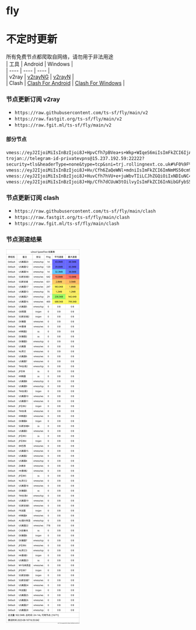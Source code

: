 # fly
# 不定时更新
所有免费节点都爬取自网络，请勿用于非法用途  
|  工具  | Android  | Windows  |  
|  ----  | ----   | ----  |  
| v2ray  | [v2rayNG](https://github.com/2dust/v2rayNG/releases) | [v2rayN](https://github.com/2dust/v2rayN/releases) |  
| Clash  | [Clash For Android](https://github.com/Kr328/ClashForAndroid/releases) | [Clash For Windows](https://github.com/Fndroid/clash_for_windows_pkg/releases) | 
  
### 节点更新订阅  v2ray
- `https://raw.githubusercontent.com/ts-sf/fly/main/v2`  
- `https://raw.fastgit.org/ts-sf/fly/main/v2`  
- `https://raw.fgit.ml/ts-sf/fly/main/v2`  
#### 部分节点  
``` 
vmess://eyJ2IjoiMiIsInBzIjoi8J+HpvCfh7pBVea+s+Wkp+WIqeS6miIsImFkZCI6IjA3LmtjY2ljMnBhLnh5eiIsInBvcnQiOiI1MDAwNyIsImlkIjoiNWU0MTkwMDEtYWFmMC00OTc1LWE5MzEtZmM3ZmM5NDU5NzE4IiwiYWlkIjoiMCIsInNjeSI6ImF1dG8iLCJuZXQiOiJ0Y3AiLCJ0eXBlIjoibm9uZSIsImhvc3QiOiIiLCJwYXRoIjoiLyIsInRscyI6IiIsInNuaSI6IiIsInRlc3RfbmFtZSI6IkFV5r6z5aSn5Yip5LqaIn0=
trojan://telegram-id-privatevpns@15.237.192.59:22222?security=tls&headerType=none&type=tcp&sni=trj.rollingnext.co.uk#%F0%9F%87%AB%F0%9F%87%B7FR%E6%B3%95%E5%9B%BD
vmess://eyJ2IjoiMiIsInBzIjoi8J+Hv/Cfh6ZaQeWNl+mdniIsImFkZCI6ImNmMS50cm9qYW4udGVsIiwicG9ydCI6Ijg4ODAiLCJpZCI6ImZiY2YxM2ViLWExMmEtNGI3My04YmZmLTg1ZWM1YTlkYjlhNCIsImFpZCI6IjAiLCJzY3kiOiJhdXRvIiwibmV0Ijoid3MiLCJ0eXBlIjoibm9uZSIsImhvc3QiOiJzc3JzdWItY2YtdjQudHJvamFuLnRlbCIsInBhdGgiOiIvYXBpL3YzL2Rvd25sb2FkLmdldEZpbGUiLCJ0bHMiOiIiLCJzbmkiOiIiLCJ0ZXN0X25hbWUiOiJaQeWNl+mdniJ9
vmess://eyJ2IjoiMiIsInBzIjoi8J+HuvCfh7hVU+e+juWbvTIiLCJhZGQiOiIxNDIuNC4xMTAuMTE4IiwicG9ydCI6IjQ0MyIsImlkIjoiNDE4MDQ4YWYtYTI5My00Yjk5LTliMGMtOThjYTM1ODBkZDI0IiwiYWlkIjoiNjQiLCJzY3kiOiJhdXRvIiwibmV0Ijoid3MiLCJ0eXBlIjoibm9uZSIsImhvc3QiOiJ3d3cuNjQ4MzAyMDYueHl6IiwicGF0aCI6Ii9wYXRoLzE2OTE2NjQxMzY4NTgiLCJ0bHMiOiJ0bHMiLCJzbmkiOiIiLCJ0ZXN0X25hbWUiOiJVU+e+juWbvTIifQ==
vmess://eyJ2IjoiMiIsInBzIjoi8J+Hp/Cfh7dCUuW3tOilvyIsImFkZCI6InNibGFybS5rYW9sbGwudGVjaCIsInBvcnQiOiI4MCIsImlkIjoiMWRhOWQ0MTItYmViMS00OGNmLWFjM2UtZWJjMTY0MDM0NDdiIiwiYWlkIjoiMCIsInNjeSI6ImF1dG8iLCJuZXQiOiJ3cyIsInR5cGUiOiJub25lIiwiaG9zdCI6InNibGFybS5rYW9sbGwudGVjaCIsInBhdGgiOiIvIiwidGxzIjoiIiwic25pIjoiIiwidGVzdF9uYW1lIjoiQlLlt7Topb8ifQ==
```
### 节点更新订阅  clash
- `https://raw.githubusercontent.com/ts-sf/fly/main/clash`  
- `https://raw.fastgit.org/ts-sf/fly/main/clash`  
- `https://raw.fgit.ml/ts-sf/fly/main/clash`  

### 节点测速结果
![image](traffic.png)
